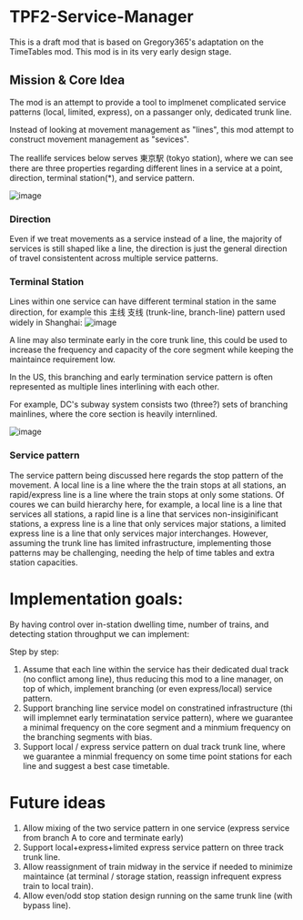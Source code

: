 # TPF2-Service-Manager
This is a draft mod that is based on Gregory365's adaptation on the TimeTables mod.
This mod is in its very early design stage.

## Mission & Core Idea
The mod is an attempt to provide a tool to implmenet complicated service patterns (local, limited, express),
on a passanger only, dedicated trunk line.

Instead of looking at movement management as "lines", 
this mod attempt to construct movement management as "sevices".

The reallife services below serves 東京駅 (tokyo station), 
where we can see there are three properties regarding different lines in a service at a point,
direction, terminal station(*), and service pattern.

![image](https://user-images.githubusercontent.com/26424577/219263199-27756fbd-d1fc-48ce-94b0-95e10790e94f.png)

### Direction 

Even if we treat movements as a service instead of a line,
the majority of services is still shaped like a line,
the direction is just the general direction of travel consistentent across multiple service patterns.

### Terminal Station

Lines within one service can have different terminal station in the same direction, 
for example this 主线 支线 (trunk-line, branch-line) pattern used widely in Shanghai:
![image](https://user-images.githubusercontent.com/26424577/219264747-7d819b5b-cf75-42b9-91ee-d5aa17f71df0.png)

A line may also terminate early in the core trunk line, 
this could be used to increase the frequency and capacity of the core segment while keeping the maintaince requirement low.

In the US, this branching and early termination service pattern is often represented as multiple lines interlining with each other.

For example, DC's subway system consists two (three?) sets of branching mainlines,
where the core section is heavily internlined.

![image](https://user-images.githubusercontent.com/26424577/219267535-d7ac1e77-077d-4095-844d-6e87d78919e1.png)

### Service pattern
The service pattern being discussed here regards the stop pattern of the movement. 
A local line is a line where the the train stops at all stations,
an rapid/express line is a line where the train stops at only some stations.
Of coures we can build hierarchy here, 
for example, 
a local line is a line that services all stations,
a rapid line is a line that services non-insiginificant stations, 
a express line is a line that only services major stations,
a limited express line is a line that only services major interchanges.
However, assuming the trunk line has limited infrastructure, 
implementing those patterns may be challenging, 
needing the help of time tables and extra station capacities.

# Implementation goals:
By having control over in-station dwelling time, number of trains, and detecting station throughput we can implement:

Step by step:
1. Assume that each line within the service has their dedicated dual track (no conflict among line), 
thus reducing this mod to a line manager, on top of which, implement branching (or even express/local) service pattern.
2. Support branching line service model on constratined infrastructure (thi will implemnet early terminatation service pattern),
where we guarantee a minimal frequency on the core segment and a minmium frequency on the branching segments with bias.
3. Support local / express service pattern on dual track trunk line,
where we guarantee a minmial frequency on some time point stations for each line and suggest a best case timetable.

# Future ideas
1. Allow mixing of the two service pattern in one service (express service from branch A to core and terminate early)
2. Support local+express+limited express service pattern on three track trunk line.
3. Allow reassignment of train midway in the service if needed to minimize maintaince 
(at terminal / storage station, reassign infrequent express train to local train).
4. Allow even/odd stop station design running on the same trunk line (with bypass line).
